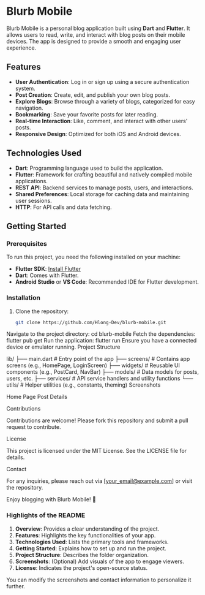 # Blurb Mobile

Blurb Mobile is a personal blog application built using **Dart** and **Flutter**. It allows users to read, write, and interact with blog posts on their mobile devices. The app is designed to provide a smooth and engaging user experience.

## Features

- **User Authentication**: Log in or sign up using a secure authentication system.
- **Post Creation**: Create, edit, and publish your own blog posts.
- **Explore Blogs**: Browse through a variety of blogs, categorized for easy navigation.
- **Bookmarking**: Save your favorite posts for later reading.
- **Real-time Interaction**: Like, comment, and interact with other users' posts.
- **Responsive Design**: Optimized for both iOS and Android devices.

## Technologies Used

- **Dart**: Programming language used to build the application.
- **Flutter**: Framework for crafting beautiful and natively compiled mobile applications.
- **REST API**: Backend services to manage posts, users, and interactions.
- **Shared Preferences**: Local storage for caching data and maintaining user sessions.
- **HTTP**: For API calls and data fetching.

## Getting Started

### Prerequisites

To run this project, you need the following installed on your machine:

- **Flutter SDK**: [Install Flutter](https://flutter.dev/docs/get-started/install)
- **Dart**: Comes with Flutter.
- **Android Studio** or **VS Code**: Recommended IDE for Flutter development.

### Installation

1. Clone the repository:

   ```bash
   git clone https://github.com/Hlong-Dev/blurb-mobile.git
Navigate to the project directory:
cd blurb-mobile
Fetch the dependencies:
flutter pub get
Run the application:
flutter run
Ensure you have a connected device or emulator running.
Project Structure

lib/
├── main.dart                  # Entry point of the app
├── screens/                   # Contains app screens (e.g., HomePage, LoginScreen)
├── widgets/                   # Reusable UI components (e.g., PostCard, NavBar)
├── models/                    # Data models for posts, users, etc.
├── services/                  # API service handlers and utility functions
└── utils/                     # Helper utilities (e.g., constants, theming)
Screenshots

Home Page	Post Details
	
Contributions

Contributions are welcome! Please fork this repository and submit a pull request to contribute.

License

This project is licensed under the MIT License. See the LICENSE file for details.

Contact

For any inquiries, please reach out via [your_email@example.com] or visit the repository.

Enjoy blogging with Blurb Mobile! 🎉


### Highlights of the README
1. **Overview**: Provides a clear understanding of the project.
2. **Features**: Highlights the key functionalities of your app.
3. **Technologies Used**: Lists the primary tools and frameworks.
4. **Getting Started**: Explains how to set up and run the project.
5. **Project Structure**: Describes the folder organization.
6. **Screenshots**: (Optional) Add visuals of the app to engage viewers.
7. **License**: Indicates the project's open-source status.

You can modify the screenshots and contact information to personalize it further.
